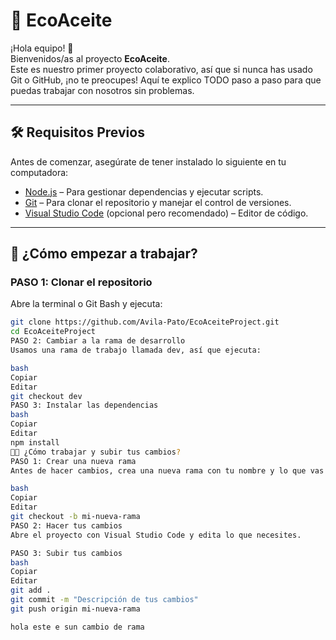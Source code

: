 # 🌿 EcoAceite

¡Hola equipo! 👋  
Bienvenidos/as al proyecto **EcoAceite**.  
Este es nuestro primer proyecto colaborativo, así que si nunca has usado Git o GitHub, ¡no te preocupes! Aquí te explico TODO paso a paso para que puedas trabajar con nosotros sin problemas.

---

## 🛠 Requisitos Previos

Antes de comenzar, asegúrate de tener instalado lo siguiente en tu computadora:

- [Node.js](https://nodejs.org) – Para gestionar dependencias y ejecutar scripts.
- [Git](https://git-scm.com) – Para clonar el repositorio y manejar el control de versiones.
- [Visual Studio Code](https://code.visualstudio.com) (opcional pero recomendado) – Editor de código.

---

## 🚀 ¿Cómo empezar a trabajar?

### PASO 1: Clonar el repositorio

Abre la terminal o Git Bash y ejecuta:

```bash
git clone https://github.com/Avila-Pato/EcoAceiteProject.git
cd EcoAceiteProject
PASO 2: Cambiar a la rama de desarrollo
Usamos una rama de trabajo llamada dev, así que ejecuta:

bash
Copiar
Editar
git checkout dev
PASO 3: Instalar las dependencias
bash
Copiar
Editar
npm install
👨‍💻 ¿Cómo trabajar y subir tus cambios?
PASO 1: Crear una nueva rama
Antes de hacer cambios, crea una nueva rama con tu nombre y lo que vas a trabajar. Por ejemplo:

bash
Copiar
Editar
git checkout -b mi-nueva-rama
PASO 2: Hacer tus cambios
Abre el proyecto con Visual Studio Code y edita lo que necesites.

PASO 3: Subir tus cambios
bash
Copiar
Editar
git add .
git commit -m "Descripción de tus cambios"
git push origin mi-nueva-rama

hola este e sun cambio de rama
